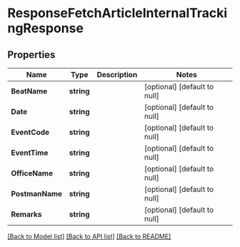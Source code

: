 # ResponseFetchArticleInternalTrackingResponse

## Properties
Name | Type | Description | Notes
------------ | ------------- | ------------- | -------------
**BeatName** | **string** |  | [optional] [default to null]
**Date** | **string** |  | [optional] [default to null]
**EventCode** | **string** |  | [optional] [default to null]
**EventTime** | **string** |  | [optional] [default to null]
**OfficeName** | **string** |  | [optional] [default to null]
**PostmanName** | **string** |  | [optional] [default to null]
**Remarks** | **string** |  | [optional] [default to null]

[[Back to Model list]](../README.md#documentation-for-models) [[Back to API list]](../README.md#documentation-for-api-endpoints) [[Back to README]](../README.md)


